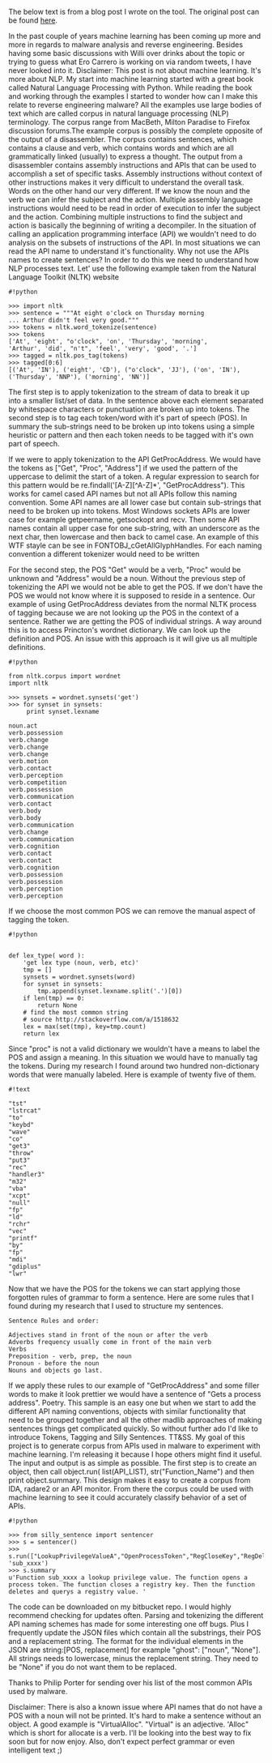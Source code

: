 The below text is from a blog post I wrote on the tool. The original post can be found [here](http://hooked-on-mnemonics.blogspot.com/2013/09/tt-tokens-tagging-and-silly-sentences.html). 

In the past couple of years machine learning has been coming up more and more in regards to malware analysis and reverse engineering. Besides having some basic discussions with Willi over drinks about the topic or trying to guess what Ero Carrero is working on via random tweets, I have never looked into it. Disclaimer: This post is not about machine learning. It's more about NLP.  My start into machine learning started with a great book called Natural Language Processing with Python. While reading the book and working through the examples I started to wonder how can I make this relate to reverse engineering malware? All the examples use large bodies of text which are called corpus in natural language processing (NLP) terminology. The corpus range from MacBeth, Milton Paradise to Firefox discussion forums.The example corpus is possibly the complete opposite of the output of a disassembler. The corpus contains sentences, which contains a clause and verb, which contains words and which are all grammatically linked (usually) to express a thought. The output from a disassembler contains assembly instructions and APIs that can be used to accomplish a set of specific tasks. Assembly instructions without context of other instructions makes it very difficult to understand the overall task. Words on the other hand our very different. If we know the noun and the verb we can infer the subject and the action.  Multiple assembly language instructions would need to be read in order of execution to infer the subject and the action. Combining multiple instructions to find the subject and action is basically the beginning of writing a decompiler. In the situation of calling an application programming interface (API) we wouldn't need to do analysis on the subsets of instructions of the API. In most situations we can read the API name to understand it's functionality.  Why not use the APIs names to create sentences? In order to do this we need to understand how NLP processes text. Let' use the following example taken from the Natural Language Toolkit (NLTK) website


```
#!python

>>> import nltk
>>> sentence = """At eight o'clock on Thursday morning
... Arthur didn't feel very good."""
>>> tokens = nltk.word_tokenize(sentence)
>>> tokens
['At', 'eight', "o'clock", 'on', 'Thursday', 'morning',
'Arthur', 'did', "n't", 'feel', 'very', 'good', '.']
>>> tagged = nltk.pos_tag(tokens)
>>> tagged[0:6]
[('At', 'IN'), ('eight', 'CD'), ("o'clock", 'JJ'), ('on', 'IN'),
('Thursday', 'NNP'), ('morning', 'NN')]
```
The first step is to apply tokenization to the stream of data to break it up into a smaller list/set of data. In the sentence above each element separated by whitespace characters or punctuation are broken up into tokens. The second step is to tag each token/word with it's part of speech (POS). In summary the sub-strings need to be broken up into tokens using a simple heuristic or pattern and then each token needs to be tagged with it's own part of speech.

If we were to apply tokenization to the API GetProcAddress. We would have the tokens as ["Get", "Proc", "Address"] if we used the pattern of the uppercase to delimit the start of a token. A regular expression to search for this pattern would be re.findall('[A-Z][^A-Z]*', "GetProcAddress"). This works for camel cased API names but not all APIs follow this naming convention. Some API names are all lower case but contain sub-strings that need to be broken up into tokens. Most Windows sockets APIs are lower case for example getpeername, getsockopt and recv. Then some API names contain all upper case for one sub-string, with an underscore as the next char, then lowercase and then back to camel case. An example of this WTF stayle can be see in  FONTOBJ_cGetAllGlyphHandles. For each naming convention a different tokenizer would need to be written

For the second step, the POS "Get" would be a verb, "Proc" would be unknown and "Address" would be a noun. Without the previous step of tokenizing the API we would not be able to get the POS. If we don't have the POS we would not know where it is supposed to reside in a sentence. Our example of using GetProcAddress deviates from the normal NLTK process of tagging because we are not looking up the POS in the context of a sentence. Rather we are getting the POS of individual strings. A way around this is to access Princton's wordnet dictionary. We can look up the definition and POS.  An issue with this approach is it will give us all multiple definitions.


```
#!python

from nltk.corpus import wordnet
import nltk

>>> synsets = wordnet.synsets('get')
>>> for synset in synsets:
     print synset.lexname

noun.act
verb.possession
verb.change
verb.change
verb.change
verb.motion
verb.contact
verb.perception
verb.competition
verb.possession
verb.communication
verb.contact
verb.body
verb.body
verb.communication
verb.change
verb.communication
verb.cognition
verb.contact
verb.contact
verb.cognition
verb.possession
verb.possession
verb.perception
verb.perception
```
If we choose the most common POS we can remove the manual aspect of tagging the token. 

```
#!python


def lex_type( word ):
    'get lex type (noun, verb, etc)'
    tmp = []
    synsets = wordnet.synsets(word)
    for synset in synsets:
        tmp.append(synset.lexname.split('.')[0])
    if len(tmp) == 0:
        return None
    # find the most common string
    # source http://stackoverflow.com/a/1518632
    lex = max(set(tmp), key=tmp.count)
    return lex  
```

Since "proc" is not a valid dictionary we wouldn't have a means to label the POS and assign a meaning. In this situation we would have to manually tag the tokens. During my research I found around two hundred non-dictionary words that were manually labeled. Here is example of twenty five of them. 


```
#!text

"tst"
"lstrcat"
"to"
"keybd"
"wave"
"co"
"get3"
"throw"
"put3"
"rec"
"handler3"
"m32"
"vba"
"xcpt"
"null"
"fp"
"ld"
"rchr"
"vec"
"printf"
"by"
"fp"
"mdi"
"gdiplus"
"lwr"
```

Now that we have the POS for the tokens we can start applying those forgotten rules of grammar to form a sentence. Here are some rules that I found during my research that I used to structure my sentences.

    Sentence Rules and order:

    Adjectives stand in front of the noun or after the verb
    Adverbs frequency usually come in front of the main verb 
    Verbs
    Preposition - verb, prep, the noun
    Pronoun - before the noun
    Nouns and objects go last.

If we apply these rules to our example of "GetProcAddress" and some filler words to make it look prettier we would have a sentence of "Gets a process address". Poetry. This sample is an easy one but when we start to add the different API naming conventions, objects with similar functionality that need to be grouped together and all the other madlib approaches of making sentences things get complicated quickly. So without further ado I'd like to introduce  Tokens, Tagging and Silly Sentences. TT&SS. My goal of this project is to generate corpus from APIs used in malware to experiment with machine learning. I'm releasing it because I hope others might find it useful. The input and output is as simple as possible.  The first step is to create an object, then call object.run( list(API_LIST), str("Function_Name") and then print object.summary.  This design makes it easy to create a corpus from IDA, radare2 or an API monitor. From there the corpus could be used with machine learning to see it could accurately classify behavior of a set of APIs.


```
#!python

>>> from silly_sentence import sentencer
>>> s = sentencer()
>>> s.run(["LookupPrivilegeValueA","OpenProcessToken","RegCloseKey","RegDeleteValueA","RegQueryValueExA"], 'sub_xxxx')
>>> s.summary
u'Function sub_xxxx a lookup privilege value. The function opens a process token. The function closes a registry key. Then the function deletes and querys a registry value. '
```


The code can be downloaded on my bitbucket repo. I would highly recommend checking for updates often. Parsing and tokenizing the different API naming schemes has made for some interesting one off bugs.  Plus I frequently update the JSON files which contain all the substrings, their POS and a replacement string. The format for the individual elements in the JSON are string:[POS, replacement] for example "ghost": ["noun", "None"]. All strings needs to lowercase, minus the replacement string. They need to be "None" if you do not want them to be replaced.

Thanks to Philip Porter for sending over his list of the most common APIs used by malware. 

Disclaimer:
There is also a known issue where API names that do not have a POS with a noun will not be printed. It's hard to make a sentence without an object. A good example is "VirtualAlloc". "Virtual" is an adjective. 'Alloc" which is short for allocate is a verb. I'll be looking into the best way to fix soon but for now enjoy. Also, don't expect perfect grammar or even intelligent text ;)